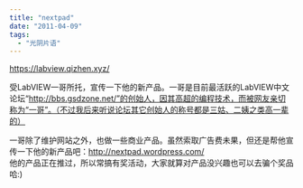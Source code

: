 ```yaml
---
title: "nextpad"
date: "2011-04-09"
tags: 
  - "光阴片语"
---
```


https://labview.qizhen.xyz/

受LabVIEW一哥所托，宣传一下他的新产品。一哥是目前最活跃的LabVIEW中文论坛“http://bbs.gsdzone.net/”的创始人，因其高超的编程技术，而被网友亲切称为“一哥”。（不过我后来听说论坛其它创始人的称号都是三姑、二姨之类高一辈的）

一哥除了维护网站之外，也做一些商业产品。虽然索取广告费未果，但还是帮他宣传一下他的新产品吧：http://nextpad.wordpress.com/  
他的产品正在推过，所以常搞有奖活动，大家就算对产品没兴趣也可以去骗个奖品哈:)

